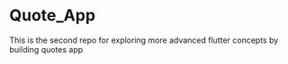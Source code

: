 # Quote_App
This is the second repo for exploring more advanced flutter concepts by building quotes app

